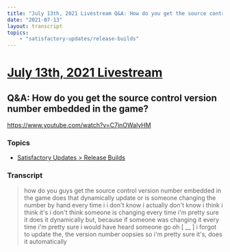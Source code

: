 ```yaml
---
title: "July 13th, 2021 Livestream Q&A: How do you get the source control version number embedded in the game?"
date: "2021-07-13"
layout: transcript
topics:
    - "satisfactory-updates/release-builds"
---
```

# [July 13th, 2021 Livestream](../2021-07-13.md)
## Q&A: How do you get the source control version number embedded in the game?
https://www.youtube.com/watch?v=C7jnOWalyHM

### Topics
* [Satisfactory Updates > Release Builds](../topics/satisfactory-updates/release-builds.md)

### Transcript

> how do you guys get the source control version number embedded in the game does that dynamically update or is someone changing the number by hand every time i i don't know i actually don't know i think i think it's i don't think someone is changing every time i'm pretty sure it does it dynamically but, because if someone was changing it every time i'm pretty sure i would have heard someone go oh [ __ ] i forgot to update the, the version number oopsies so i'm pretty sure it's, does it automatically
